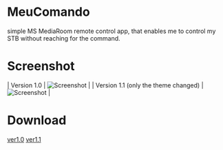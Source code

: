 MeuComando
==========

simple MS MediaRoom remote control app, that enables me to control my STB without reaching for the command.

Screenshot
==========

| Version 1.0 | ![Screenshot](http://i.imgur.com/bP3jN.png) |
| Version 1.1 (only the theme changed) |  ![Screenshot](http://i.imgur.com/hJ4ms.png) |

Download
========

[ver1.0](http://goo.gl/zqs7P)
[ver1.1](http://goo.gl/TAoEO)
